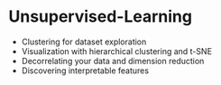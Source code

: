 # Unsupervised-Learning
 
 * Clustering for dataset exploration
 * Visualization with hierarchical clustering and t-SNE
 * Decorrelating your data and dimension reduction
 * Discovering interpretable features
